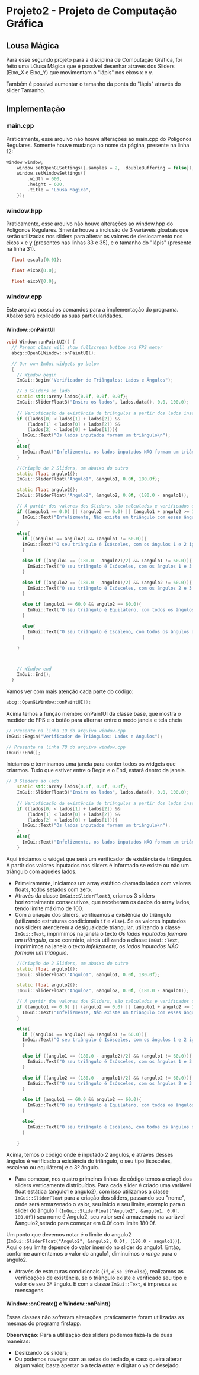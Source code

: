 # Projeto2 - Projeto de Computação Gráfica
## Lousa Mágica

Para esse segundo projeto para a disciplina de Computação Gráfica, foi feito uma LOusa Mágica que é possível desenhar através dos Sliders (Eixo_X e Eixo_Y) que movimentam o "lápis" nos eixos x e y.

Também é possível aumentar o tamanho da ponta do "lápis" através do slider Tamanho.

## Implementação

### main.cpp

Praticamente, esse arquivo não houve alterações ao main.cpp do Poligonos Regulares. Somente houve mudança no nome da página, presente na linha 12:

~~~C++
Window window;
    window.setOpenGLSettings({.samples = 2, .doubleBuffering = false});
    window.setWindowSettings({
        .width = 600,
        .height = 600,
        .title = "Lousa Magica",
    });
~~~

### window.hpp

Praticamente, esse arquivo não houve alterações ao window.hpp do Poligonos Regulares. Smente houve a inclusão de 3 variáveis gloabais que serão utilizadas nos sliders para alterar os valores de deslocamento nos eixos x e y (presentes nas linhas 33 e 35), e o tamanho do "lápis" (presente na linha 31).

~~~C++
  float escala{0.01};

  float eixoX{0.0};

  float eixoY{0.0};
~~~


### window.cpp

Este arquivo possui os comandos para a implementação do programa. Abaixo será explicado as suas particularidades.

####  Window::onPaintUI

~~~C++
void Window::onPaintUI() {
  // Parent class will show fullscreen button and FPS meter
  abcg::OpenGLWindow::onPaintUI();

  // Our own ImGui widgets go below
  {
    // Window begin
    ImGui::Begin("Verificador de Triângulos: Lados e Ângulos");

    // 3 Sliders ao lado
    static std::array lados{0.0f, 0.0f, 0.0f};
    ImGui::SliderFloat3("Insira os lados", lados.data(), 0.0, 100.0);
  
    // Verioficação da existência de triângulos a partir dos lados inseridos dos sliders
    if ((lados[0] < lados[1] + lados[2]) && 
        (lados[1] < lados[0] + lados[2]) && 
        (lados[2] < lados[0] + lados[1])){
      ImGui::Text("Os lados inputados formam um triângulo\n");
    }
    else{
      ImGui::Text("Infelizmente, os lados inputados NÃO formam um triângulo\n");
    }

    //Criação de 2 Sliders, um abaixo do outro 
    static float angulo1{};
    ImGui::SliderFloat("Angulo1", &angulo1, 0.0f, 180.0f);

    static float angulo2{};
    ImGui::SliderFloat("Angulo2", &angulo2, 0.0f, (180.0 - angulo1));

    // A partir dos valores dos Sliders, são calculados e verificados os ângulos do triângulo, mostrando sua existencia, seu tipo e o valor do 3º ângulo
    if ((angulo1 == 0.0) || (angulo2 == 0.0) || (angulo1 + angulo2 >= 180.0)){
      ImGui::Text("Infelizmente, Não existe um triângulo com esses ângulos inputados, a soma dos dois ângulos inputados é >= a 180\n");
    }

    else{
      if ((angulo1 == angulo2) && (angulo1 != 60.0)){
      ImGui::Text("O seu triângulo é Isósceles, com os ângulos 1 e 2 iguais, e o ângulo 3 igual a %f\n", (180 - angulo1 - angulo2));
      }

      else if ((angulo1 == (180.0 - angulo2)/2) && (angulo1 != 60.0)){
        ImGui::Text("O seu triângulo é Isósceles, com os ângulos 1 e 3 iguais, e o ângulo 3 igual a %f\n", (180 - angulo1 - angulo2));
      }

      else if ((angulo2 == (180.0 - angulo1)/2) && (angulo2 != 60.0)){
        ImGui::Text("O seu triângulo é Isósceles, com os ângulos 2 e 3 iguais, e o ângulo 3 igual a %f\n", (180 - angulo1 - angulo2));
      }

      else if (angulo1 == 60.0 && angulo2 == 60.0){
        ImGui::Text("O seu triângulo é Equilátero, com todos os ângulos iguais a 60°\n");
      }

      else{
        ImGui::Text("O seu triângulo é Iscaleno, com todos os ângulos diferentes, e o angulo 3 igual a %f\n", (180 - angulo1 - angulo2));
      }

    }



    // Window end
    ImGui::End();
  }
  ~~~

Vamos ver com mais atenção cada parte do código:

~~~C++
abcg::OpenGLWindow::onPaintUI();
~~~
Acima temos a função membro onPaintUI da classe base, que mostra o medidor de FPS e o botão para alternar entre o modo janela e tela cheia

~~~C++
// Presente na linha 19 do arquivo window.cpp
ImGui::Begin("Verificador de Triângulos: Lados e Ângulos");

// Presente na linha 78 do arquivo window.cpp
ImGui::End();
~~~
Iniciamos e terminamos uma janela para conter todos os widgets que criarmos. Tudo que estiver entre o Begin e o End, estará dentro da janela.

~~~C++
// 3 Sliders ao lado
    static std::array lados{0.0f, 0.0f, 0.0f};
    ImGui::SliderFloat3("Insira os lados", lados.data(), 0.0, 100.0);
  
    // Verioficação da existência de triângulos a partir dos lados inseridos dos sliders
    if ((lados[0] < lados[1] + lados[2]) && 
        (lados[1] < lados[0] + lados[2]) && 
        (lados[2] < lados[0] + lados[1])){
      ImGui::Text("Os lados inputados formam um triângulo\n");
    }
    else{
      ImGui::Text("Infelizmente, os lados inputados NÃO formam um triângulo\n");
    }
~~~
Aqui iniciamos o widget que será um verificador de existência de triângulos. A partir dos valores inputados nos sliders é informado se existe ou não um triângulo com aqueles lados.

* Primeiramente, iniciamos um array estático chamado lados com valores floats, todos setados com zero.
* Através da classe `ImGui::SliderFloat3`, criamos 3 sliders horizontalmente consecutivos, que receberam os dados do array lados, tendo limite máximo de 100.
* Com a criação dos sliders, verificamos a existência do triângulo (utilizando estruturas condicionais `if` e `else`). Se os valores inputados nos sliders atenderem a desigualdade triangular, utilizando a classe `ImGui::Text`, imprimimos na janela o texto _Os lados inputados formam um triângulo_, caso contrário, ainda utilizando a classe `ImGui::Text`, imprimimos na janela o texto _Infelizmente, os lados inputados NÃO formam um triângulo_.

~~~C++
    //Criação de 2 Sliders, um abaixo do outro 
    static float angulo1{};
    ImGui::SliderFloat("Angulo1", &angulo1, 0.0f, 180.0f);

    static float angulo2{};
    ImGui::SliderFloat("Angulo2", &angulo2, 0.0f, (180.0 - angulo1));

    // A partir dos valores dos Sliders, são calculados e verificados os ângulos do triângulo, mostrando sua existencia, seu tipo e o valor do 3º ângulo
    if ((angulo1 == 0.0) || (angulo2 == 0.0) || (angulo1 + angulo2 >= 180.0)){
      ImGui::Text("Infelizmente, Não existe um triângulo com esses ângulos inputados, a soma dos dois ângulos inputados é >= a 180\n");
    }

    else{
      if ((angulo1 == angulo2) && (angulo1 != 60.0)){
      ImGui::Text("O seu triângulo é Isósceles, com os ângulos 1 e 2 iguais, e o ângulo 3 igual a %f\n", (180 - angulo1 - angulo2));
      }

      else if ((angulo1 == (180.0 - angulo2)/2) && (angulo1 != 60.0)){
        ImGui::Text("O seu triângulo é Isósceles, com os ângulos 1 e 3 iguais, e o ângulo 3 igual a %f\n", (180 - angulo1 - angulo2));
      }

      else if ((angulo2 == (180.0 - angulo1)/2) && (angulo2 != 60.0)){
        ImGui::Text("O seu triângulo é Isósceles, com os ângulos 2 e 3 iguais, e o ângulo 3 igual a %f\n", (180 - angulo1 - angulo2));
      }

      else if (angulo1 == 60.0 && angulo2 == 60.0){
        ImGui::Text("O seu triângulo é Equilátero, com todos os ângulos iguais a 60°\n");
      }

      else{
        ImGui::Text("O seu triângulo é Iscaleno, com todos os ângulos diferentes, e o angulo 3 igual a %f\n", (180 - angulo1 - angulo2));
      }

    }
~~~

Acima, temos o código onde é inputado 2 ângulos, e atráves desses ângulos é verificado a existência do triângulo, o seu tipo (isósceles, escaleno ou equilátero) e o 3º ângulo.

* Para começar, nos quatro primeiras linhas de código temos a criaçõ dos sliders verticamente distribuídos. Para cada slider é criado uma variável float estática (angulo1 e angulo2), com isso utilizamos a classe `ImGui::SliderFloat` para a criação dos sliders, passando seu "nome", onde será armazenado o valor, seu início e seu limite, exemplo para o slider do ângulo 1 (`ImGui::SliderFloat("Angulo2", &angulo1, 0.0f, 180.0f)`) seu nome é Angulo2, seu valor será armazenado na variável &angulo2,setado para começar em 0.0f com limite 180.0f. 

Um ponto que devemos notar é o limite do angulo2 (`ImGui::SliderFloat("Angulo2", &angulo2, 0.0f, (180.0 - angulo1))`). Aqui o seu limite depende do valor inserido no slider do angulo1. Então, conforme aumentamos o valor do angulo1, diminuímos o _range_ para o angulo2.

* Através de estruturas condicionais (`if`, `else if`e `else`), realizamos as verificações de existência, se o triângulo existe é verificado seu tipo e valor de seu 3º ângulo. E com a classe `ImGui::Text`, é impressa as mensagens.

####  Window::onCreate() e  Window::onPaint()

Essas classes não sofreram alterações. praticamente foram utilizadas as mesmas do programa firstapp.

**Observação:** Para a utilização dos sliders podemos fazá-la de duas maneiras: 
* Deslizando os sliders;
* Ou podemos navegar com as setas do teclado, e caso queira alterar algum valor, basta apertar o a tecla _enter_ e digitar o valor desejado.
